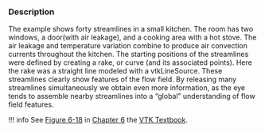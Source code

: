 ### Description
The example shows forty streamlines in a small kitchen. The room has two windows, a door(with air leakage), and a cooking area with a hot stove. The air leakage and temperature variation combine to produce air convection currents throughout the kitchen. The starting positions of the streamlines were defined by creating a rake, or curve (and its associated points). Here the rake was a straight line modeled with a vtkLineSource. These streamlines clearly show features of the flow field. By releasing many streamlines simultaneously we obtain even more information, as the eye tends to assemble nearby streamlines into a “global” understanding of flow field features.

!!! info
    See [Figure 6-18](/VTKBook/06Chapter6/#Figure%206-18) in [Chapter 6](/VTKBook/06Chapter6) the [VTK Textbook](/VTKBook/01Chapter1).
